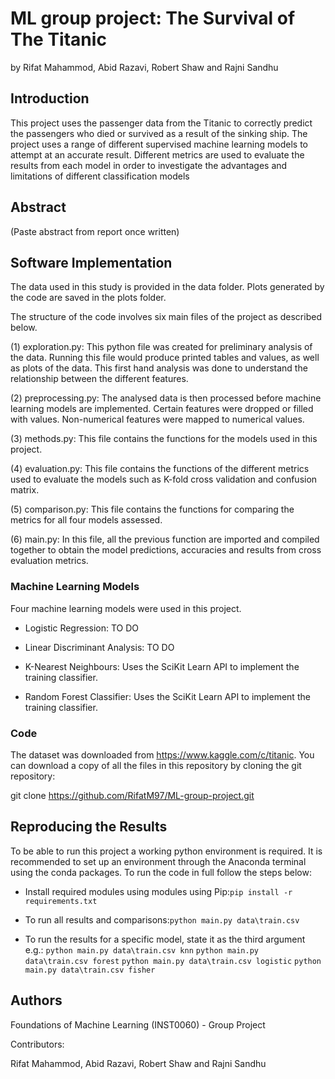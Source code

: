 # ML group project: The Survival of The Titanic
by Rifat Mahammod, Abid Razavi, Robert Shaw and Rajni Sandhu

## Introduction 

This project uses the passenger data from the Titanic to correctly predict the passengers who died or survived as a result of the sinking ship. The project uses a range of different supervised machine learning models to attempt at an accurate result. Different metrics are used to evaluate the results from each model in order to investigate the advantages and limitations of different classification models

## Abstract
(Paste abstract from report once written)

## Software Implementation

The data used in this study is provided in the data folder. Plots generated by the code are saved in the plots folder.

The structure of the code involves six main files of the project as described below.

(1) exploration.py: This python file was created for preliminary analysis of the data. Running this file would produce printed tables and values, as well as plots of the data. This first hand analysis was done to understand the relationship between the different features. 

(2) preprocessing.py: The analysed data is then processed before machine learning models are implemented. Certain features were dropped or filled with values. Non-numerical features were mapped to numerical values.

(3) methods.py: This file contains the functions for the models used in this project.

(4) evaluation.py: This file contains the functions of the different metrics used to evaluate the models such as K-fold cross validation and confusion matrix.

(5) comparison.py: This file contains the functions for comparing the metrics for all four models assessed.

(6) main.py: In this file, all the previous function are imported and compiled together to obtain the model predictions, accuracies and results from cross evaluation metrics.



### Machine Learning Models

Four machine learning models were used in this project. 

* Logistic Regression: TO DO

* Linear Discriminant Analysis: TO DO

* K-Nearest Neighbours: Uses the SciKit Learn API to implement the training classifier. 

* Random Forest Classifier: Uses the SciKit Learn API to implement the training classifier. 

### Code

The dataset was downloaded from https://www.kaggle.com/c/titanic. You can download a copy of all the files in this repository by cloning the git repository:

git clone https://github.com/RifatM97/ML-group-project.git

## Reproducing the Results

To be able to run this project a working python environment is required. It is recommended to set up an environment through the Anaconda terminal using the conda packages. To run the code in full follow the steps below:

* Install required modules using modules using Pip:`pip install -r requirements.txt`
  
* To run all results and comparisons:`python main.py data\train.csv`

* To run the results for a specific model, state it as the third argument e.g.: `python main.py data\train.csv knn` `python main.py data\train.csv forest` `python main.py data\train.csv logistic` `python main.py data\train.csv fisher`   

## Authors

Foundations of Machine Learning (INST0060) - Group Project

Contributors: 

Rifat Mahammod, Abid Razavi, Robert Shaw and Rajni Sandhu